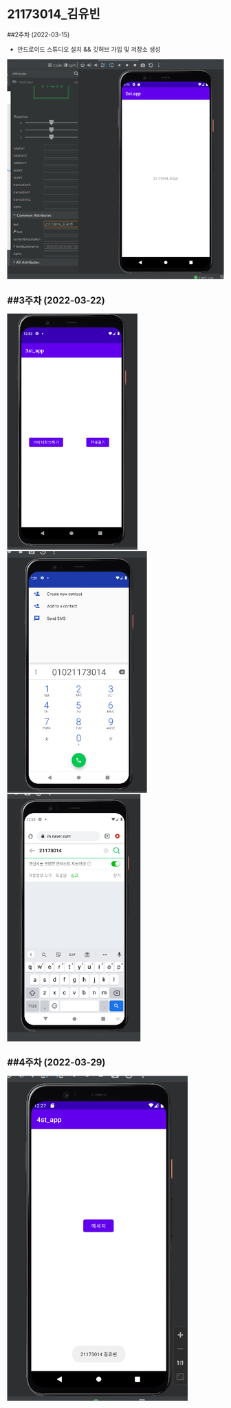 # 21173014_김유빈

##2주차 (2022-03-15)
- 안드로이드 스튜디오 설치 && 깃허브 가입 및 저장소 생성

<img width="" height="" src="./pic/2st.PNG"></img>

##3주차 (2022-03-22)
-
<img width="" height="" src="./pic/첫화면.PNG"></img>
<img width="" height="" src="./pic/전화걸기.PNG"></img>
<img width="" height="" src="./pic/네이버.PNG"></img>

##4주차 (2022-03-29)
-
<img width="" height="" src="./pic/4st.PNG"></img>
